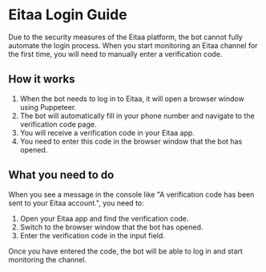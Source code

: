 # Eitaa Login Guide

Due to the security measures of the Eitaa platform, the bot cannot fully automate the login process. When you start monitoring an Eitaa channel for the first time, you will need to manually enter a verification code.

## How it works

1.  When the bot needs to log in to Eitaa, it will open a browser window using Puppeteer.
2.  The bot will automatically fill in your phone number and navigate to the verification code page.
3.  You will receive a verification code in your Eitaa app.
4.  You need to enter this code in the browser window that the bot has opened.

## What you need to do

When you see a message in the console like "A verification code has been sent to your Eitaa account.", you need to:

1.  Open your Eitaa app and find the verification code.
2.  Switch to the browser window that the bot has opened.
3.  Enter the verification code in the input field.

Once you have entered the code, the bot will be able to log in and start monitoring the channel.
